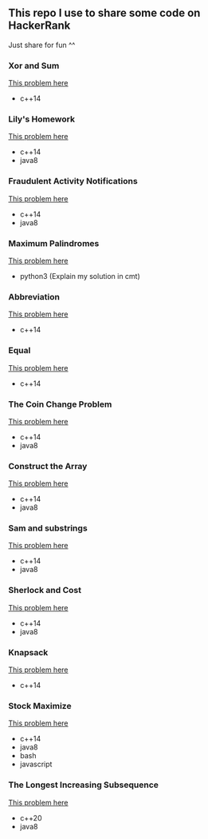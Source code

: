 ## This repo I use to share some code on HackerRank

Just share for fun ^^

### Xor and Sum
[This problem here](https://www.hackerrank.com/challenges/xor-and-sum/problem)
 * c++14

### Lily's Homework
[This problem here](https://www.hackerrank.com/challenges/lilys-homework/problem)
 * c++14
 * java8

### Fraudulent Activity Notifications
[This problem here](https://www.hackerrank.com/challenges/fraudulent-activity-notifications/problem)
 * c++14
 * java8

### Maximum Palindromes
[This problem here](https://www.hackerrank.com/challenges/maximum-palindromes/problem)
 * python3 (Explain my solution in cmt)

### Abbreviation
[This problem here](https://www.hackerrank.com/challenges/abbr/problem)
 * c++14

### Equal
[This problem here](https://www.hackerrank.com/challenges/equal/problem)
 * c++14

### The Coin Change Problem
[This problem here](https://www.hackerrank.com/challenges/coin-change/problem)
 * c++14
 * java8

### Construct the Array
[This problem here](https://www.hackerrank.com/challenges/construct-the-array/problem)
 * c++14
 * java8

### Sam and substrings
[This problem here](https://www.hackerrank.com/challenges/sam-and-substrings/problem)
 * c++14
 * java8

### Sherlock and Cost
[This problem here](https://www.hackerrank.com/challenges/sherlock-and-cost/problem)
 * c++14
 * java8

### Knapsack
[This problem here](https://www.hackerrank.com/challenges/unbounded-knapsack/problem)
 * c++14

### Stock Maximize
[This problem here](https://www.hackerrank.com/challenges/stockmax/problem)
 * c++14
 * java8
 * bash
 * javascript

### The Longest Increasing Subsequence
[This problem here](https://www.hackerrank.com/challenges/longest-increasing-subsequent/problem)
  * c++20
  * java8